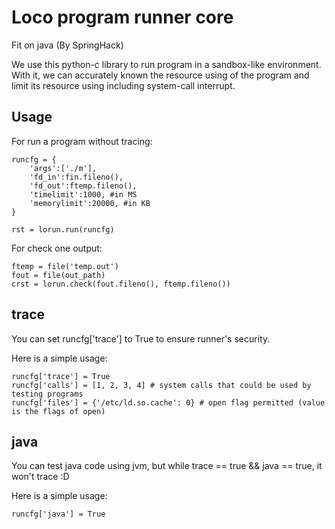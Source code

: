 Loco program runner core
========================

Fit on java (By SpringHack)

We use this python-c library to run program in a sandbox-like environment.
With it, we can accurately known the resource using of the program and 
limit its resource using including system-call interrupt.

Usage
-----

For run a program without tracing:

    runcfg = {
        'args':['./m'],
        'fd_in':fin.fileno(),
        'fd_out':ftemp.fileno(),
        'timelimit':1000, #in MS
        'memorylimit':20000, #in KB
    }
    
    rst = lorun.run(runcfg)

For check one output:

    ftemp = file('temp.out')
    fout = file(out_path)
    crst = lorun.check(fout.fileno(), ftemp.fileno())


trace
-----

You can set runcfg['trace'] to True to ensure runner's security.

Here is a simple usage:

```
runcfg['trace'] = True
runcfg['calls'] = [1, 2, 3, 4] # system calls that could be used by testing programs
runcfg['files'] = {'/etc/ld.so.cache': 0} # open flag permitted (value is the flags of open)
```


java
----

You can test java code using jvm, but while trace == true && java == true, it won't trace :D

Here is a simple usage:

```
runcfg['java'] = True
```
